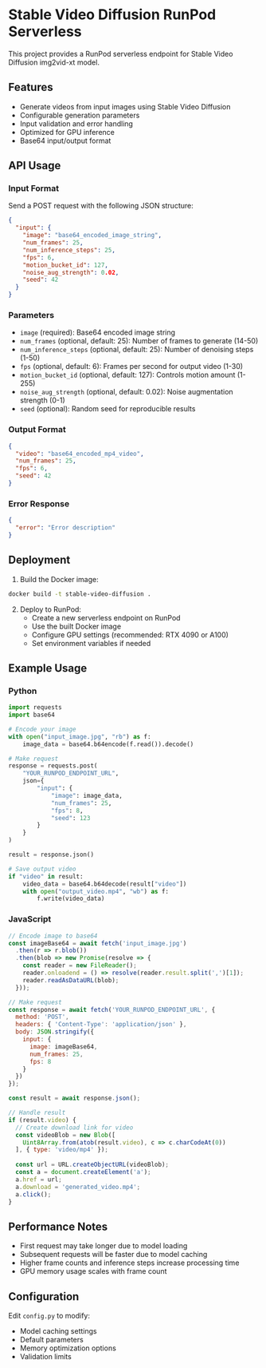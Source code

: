 # Stable Video Diffusion RunPod Serverless

This project provides a RunPod serverless endpoint for Stable Video Diffusion img2vid-xt model.

## Features

- Generate videos from input images using Stable Video Diffusion
- Configurable generation parameters
- Input validation and error handling
- Optimized for GPU inference
- Base64 input/output format

## API Usage

### Input Format

Send a POST request with the following JSON structure:

```json
{
  "input": {
    "image": "base64_encoded_image_string",
    "num_frames": 25,
    "num_inference_steps": 25,
    "fps": 6,
    "motion_bucket_id": 127,
    "noise_aug_strength": 0.02,
    "seed": 42
  }
}
```

### Parameters

- `image` (required): Base64 encoded image string
- `num_frames` (optional, default: 25): Number of frames to generate (14-50)
- `num_inference_steps` (optional, default: 25): Number of denoising steps (1-50)
- `fps` (optional, default: 6): Frames per second for output video (1-30)
- `motion_bucket_id` (optional, default: 127): Controls motion amount (1-255)
- `noise_aug_strength` (optional, default: 0.02): Noise augmentation strength (0-1)
- `seed` (optional): Random seed for reproducible results

### Output Format

```json
{
  "video": "base64_encoded_mp4_video",
  "num_frames": 25,
  "fps": 6,
  "seed": 42
}
```

### Error Response

```json
{
  "error": "Error description"
}
```

## Deployment

1. Build the Docker image:
```bash
docker build -t stable-video-diffusion .
```

2. Deploy to RunPod:
   - Create a new serverless endpoint on RunPod
   - Use the built Docker image
   - Configure GPU settings (recommended: RTX 4090 or A100)
   - Set environment variables if needed

## Example Usage

### Python

```python
import requests
import base64

# Encode your image
with open("input_image.jpg", "rb") as f:
    image_data = base64.b64encode(f.read()).decode()

# Make request
response = requests.post(
    "YOUR_RUNPOD_ENDPOINT_URL",
    json={
        "input": {
            "image": image_data,
            "num_frames": 25,
            "fps": 8,
            "seed": 123
        }
    }
)

result = response.json()

# Save output video
if "video" in result:
    video_data = base64.b64decode(result["video"])
    with open("output_video.mp4", "wb") as f:
        f.write(video_data)
```

### JavaScript

```javascript
// Encode image to base64
const imageBase64 = await fetch('input_image.jpg')
  .then(r => r.blob())
  .then(blob => new Promise(resolve => {
    const reader = new FileReader();
    reader.onloadend = () => resolve(reader.result.split(',')[1]);
    reader.readAsDataURL(blob);
  }));

// Make request
const response = await fetch('YOUR_RUNPOD_ENDPOINT_URL', {
  method: 'POST',
  headers: { 'Content-Type': 'application/json' },
  body: JSON.stringify({
    input: {
      image: imageBase64,
      num_frames: 25,
      fps: 8
    }
  })
});

const result = await response.json();

// Handle result
if (result.video) {
  // Create download link for video
  const videoBlob = new Blob([
    Uint8Array.from(atob(result.video), c => c.charCodeAt(0))
  ], { type: 'video/mp4' });
  
  const url = URL.createObjectURL(videoBlob);
  const a = document.createElement('a');
  a.href = url;
  a.download = 'generated_video.mp4';
  a.click();
}
```

## Performance Notes

- First request may take longer due to model loading
- Subsequent requests will be faster due to model caching
- Higher frame counts and inference steps increase processing time
- GPU memory usage scales with frame count

## Configuration

Edit `config.py` to modify:
- Model caching settings
- Default parameters
- Memory optimization options
- Validation limits